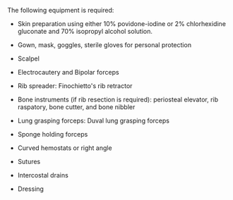 The following equipment is required:

- Skin preparation using either 10% povidone-iodine or 2% chlorhexidine gluconate and 70% isopropyl alcohol solution.

- Gown, mask, goggles, sterile gloves for personal protection

- Scalpel

- Electrocautery and Bipolar forceps

- Rib spreader: Finochietto's rib retractor

- Bone instruments (if rib resection is required): periosteal elevator, rib raspatory, bone cutter, and bone nibbler

- Lung grasping forceps: Duval lung grasping forceps

- Sponge holding forceps

- Curved hemostats or right angle

- Sutures

- Intercostal drains

- Dressing